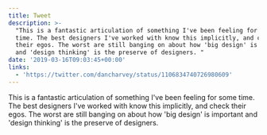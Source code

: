 ```yaml
---
title: Tweet
description: >-
  "This is a fantastic articulation of something I've been feeling for some
  time. The best designers I've worked with know this implicitly, and check
  their egos. The worst are still banging on about how 'big design' is important
  and 'design thinking' is the preserve of designers. "
date: '2019-03-16T09:03:45+00:00'
links:
  - 'https://twitter.com/dancharvey/status/1106834740726980609'
---
```

This is a fantastic articulation of something I've been feeling for some time. The best designers I've worked with know this implicitly, and check their egos. The worst are still banging on about how 'big design' is important and 'design thinking' is the preserve of designers. 
